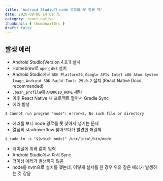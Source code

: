 ```yaml
---
title: 'Android Studio가 node 경로를 못 찾을 때'
date: 2020-08-06 14:09:75
category: react-native
thumbnail: { thumbnailSrc }
draft: false
---
```


## 발생 에러

- Android Studio(Version 4.0.1) 설치
- Homebrew로 `openjdk8` 설치
- Android Studio에서 `SDK Platform29`, `Google APIs Intel x86 Atom System Image`, `Android SDK Build-Tools 29.0.2` 설치 (React Native Docs recommended)
- `.bash_profile`에 `ANDROID_HOME` 세팅
- 이후 React Native 새 프로젝트 열어서 Gradle Sync
- 에러 발생

```shell
$ Cannot run program "node": error=2, No such file or directory
```

- 에러를 보니 node 경로를 못 찾아서 생기는 문제
- 열심히 stackoverflow 찾아보다가 발견한 해결책

```shell
$ sudo ln -s "$(which node)" /usr/local/bin/node
```

- 터미널에 위와 같이 입력
- Android Studio에서 다시 Sync
- 더이상 에러가 발생하지 않음
- node를 nvm으로 설치를 했는데, 이렇게 설치를 한 경우 위와 같은 에러가 발생하는 것 같음
